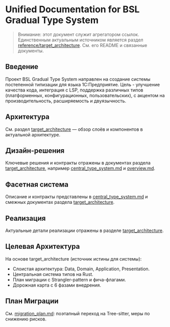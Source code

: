 # Unified Documentation for BSL Gradual Type System

> Внимание: этот документ служит агрегатором ссылок. Единственным актуальным источником является раздел [reference/target_architecture](../reference/target_architecture/). См. его README и связанные документы.

## Введение
Проект BSL Gradual Type System направлен на создание системы постепенной типизации для языка 1С:Предприятие. Цель - улучшение качества кода, интеграция с LSP, поддержка различных типов (платформенных, конфигурационных, пользовательских), с акцентом на производительность, расширяемость и двуязычность.

## Архитектура
См. раздел [target_architecture](../reference/target_architecture/) — обзор слоёв и компонентов в актуальной архитектуре.

## Дизайн-решения
Ключевые решения и контракты отражены в документах раздела [target_architecture](../reference/target_architecture/), например [central_type_system.md](../reference/target_architecture/central_type_system.md) и [overview.md](../reference/target_architecture/overview.md).

## Фасетная система
Описание и контракты представлены в [central_type_system.md](../reference/target_architecture/central_type_system.md) и смежных документах раздела [target_architecture](../reference/target_architecture/).

## Реализация
Актуальные детали реализации отражены в разделе [target_architecture](../reference/target_architecture/).

## Целевая Архитектура
На основе target_architecture (источник истины для системы):
- Слоистая архитектура: Data, Domain, Application, Presentation.
- Центральная система типов на Rust.
- План миграции с Strangler-pattern и фича-флагами.
- Дорожная карта с 6 фазами внедрения.

## План Миграции
См. [migration_plan.md](../reference/target_architecture/migration_plan.md): поэтапный переход на Tree-sitter, меры по снижению рисков.